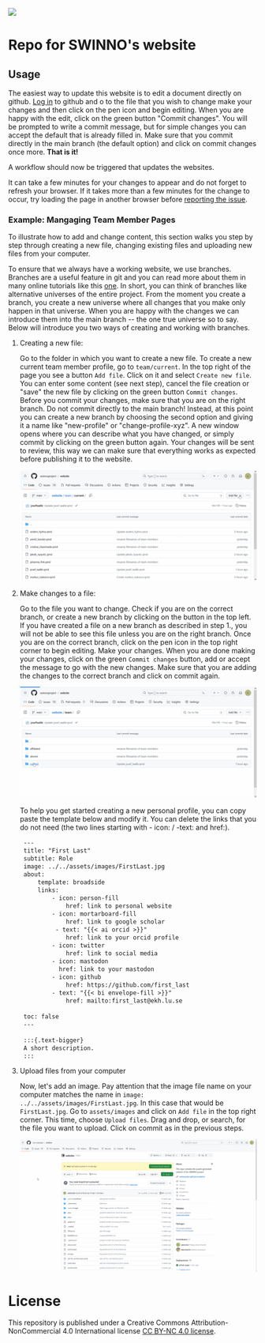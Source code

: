 ![](https://github.com/swinnoproject/website/actions/workflows/publish.yml/badge.svg)

# Repo for SWINNO's website

## Usage

The easiest way to update this website is to edit a document directly on github.
[Log in](https://github.com/login) to github and o to the file that you wish to
change make your changes and then click on the pen icon and begin editing.
When you are happy with the edit, click on the green button "Commit changes".
You will be prompted to write a commit message, but for simple changes you can accept the default that is already filled in.
Make sure that you commit directly in the main branch (the default option) and click on commit changes once more.
**That is it!**

A workflow should now be triggered that updates the websites.

It can take a few minutes for your changes to appear and do not forget to refresh your browser.
If it takes more than a few minutes for the change to occur, try loading the page in another browser before
[reporting the issue](https://github.com/swinnoproject/website/issues/new).

### Example: Mangaging Team Member Pages

To illustrate how to add and change content, this section walks you step by step through creating a new file, changing existing files and uploading new files from your computer.

To ensure that we always have a working website, we use branches.
Branches are a useful feature in git and you can read more about them in many online tutorials like this [one](https://www.atlassian.com/git/tutorials/using-branches).
In short, you can think of branches like alternative universes of the entire project.
From the moment you create a branch, you create a new universe where all changes that you make only happen in that universe.
When you are happy with the changes we can introduce them into the main branch -- the one true universe so to say.
Below will introduce you two ways of creating and working with branches.

1. Creating a new file:

    Go to the folder in which you want to create a new file.
    To create a new current team member profile, go to  `team/current`.
    In the top right of the page you see a button `Add file`.
    Click on it and select `Create new file`.
    You can enter some content (see next step), cancel the file creation or "save" the new file by clicking on the green button `Commit changes`.
    Before you commit your changes, make sure that you are on the right branch.
    Do not commit directly to the main branch!
    Instead, at this point you can create a new branch by choosing the second option and giving it a name like "new-profile" or "change-profile-xyz".
    A new window opens where you can describe what you have changed, or simply commit by clicking on the green button again.
    Your changes will be sent to review, this way we can make sure that everything works as expected before publishing it to the website.

    ![](assets/images/create_file.gif)

2. Make changes to a file:

    Go to the file you want to change.
    Check if you are on the correct branch, or create a new branch by clicking on the button in the top left.
    If you have created a file on a new branch as described in step 1., you will not be able to see this file unless you are on the right branch.
    Once you are on the correct branch, click on the pen icon in the top right corner to begin editing.
    Make your changes.
    When you are done making your changes, click on the green `Commit changes` button, add or accept the message to go with the new changes.
    Make sure that you are adding the changes to the correct branch and click on commit again.

    ![](assets/images/update_file.gif)


    To help you get started creating a new personal profile, you can copy paste the template below and modify it.
    You can delete the links that you do not need (the two lines starting with - icon: / -text: and href:).

        ---
        title: "First Last"
        subtitle: Role
        image: ../../assets/images/FirstLast.jpg
        about:
            template: broadside
            links:
                - icon: person-fill
                    href: link to personal website
                - icon: mortarboard-fill
                    href: link to google scholar
                 - text: "{{< ai orcid >}}"
                    href: link to your orcid profile
                - icon: twitter
                    href: link to social media
                - icon: mastodon
                  href: link to your mastodon
                - icon: github
                    href: https://github.com/first_last
                - text: "{{< bi envelope-fill >}}"
                    href: mailto:first_last@ekh.lu.se

        toc: false
        ---

        :::{.text-bigger}
        A short description.
        :::

3. Upload files from your computer

    Now, let's add an image.
    Pay attention that the image file name on your computer matches the name in `image: ../../assets/images/FirstLast.jpg`.
    In this case that would be `FirstLast.jpg`.
    Go to `assets/images` and click on `Add file` in the top right corner.
    This time, choose `Upload files`.
    Drag and drop, or search, for the file you want to upload.
    Click on commit as in the previous steps.

    ![](assets/images/upload_file.gif)


# License

This repository is published under a Creative Commons Attribution-NonCommercial
4.0 International license [CC BY-NC 4.0 license](/LICENSE).

